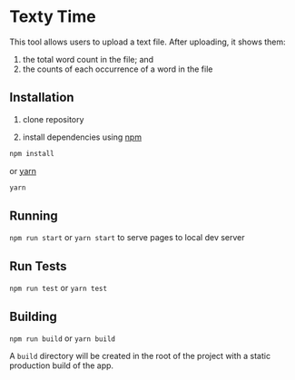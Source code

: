 # Texty Time

This tool allows users to upload a text file. After uploading, it shows them:

1. the total word count in the file; and
2. the counts of each occurrence of a word in the file

## Installation 

1. clone repository

2. install dependencies using [npm](https://www.npmjs.com/)
```bash
npm install
```
or [yarn](https://yarnpkg.com/)
```bash
yarn
```

## Running 

`npm run start` or `yarn start` to serve pages to local dev server 

## Run Tests

`npm run test` or `yarn test`

## Building

`npm run build` or `yarn build`

A `build` directory will be created in the root of the project with a static production build of the app.
